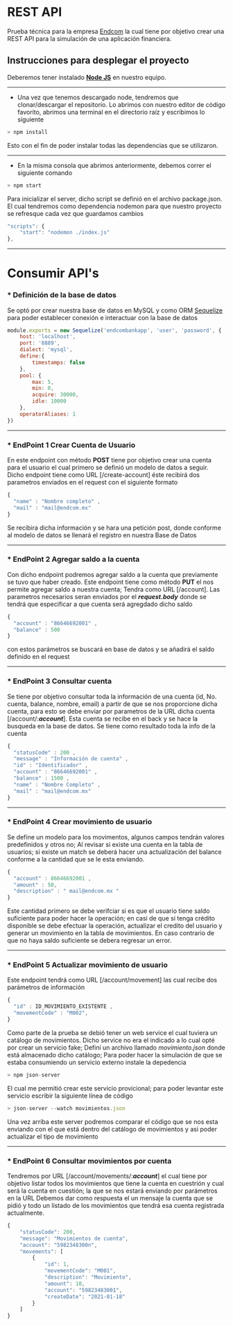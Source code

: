 # REST API
Prueba técnica para la empresa [Endcom](https://endcom.mx/) la cual tiene por objetivo crear una REST API para la simulación de una aplicación financiera.

## Instrucciones para desplegar el proyecto

Deberemos tener instalado [**Node JS**](https://nodejs.org/es/download/) en nuestro equipo.

***

* Una vez que tenemos descargado node, tendremos que clonar/descargar el repositorio.
Lo abrimos con nuestro editor de código favorito, abrimos una terminal en el directorio raíz y escribimos lo siguiente

```javascript
> npm install
```

Esto con el fin de poder instalar todas las dependencias que se utilizaron.

***

* En la misma consola que abrimos anteriormente, debemos correr el siguiente comando 


```javascript
> npm start
```

Para inicializar el server, dicho script se definió en el archivo package.json. El cual tendremos como dependencia nodemon para que nuestro proyecto se refresque cada vez que guardamos cambios

```javascript
"scripts": {
    "start": "nodemon ./index.js"
},
```

***

# Consumir API's

### * Definición de la base de datos

Se optó por crear nuestra base de datos en MySQL y como ORM [Sequelize](https://sequelize.org/) para poder establecer conexión e interactuar con la base de datos
```javascript
module.exports = new Sequelize('endcombankapp', 'user', 'password', {
    host: 'localhost',
    port: '8889',
    dialect: 'mysql',
    define:{
        timestamps: false
    },
    pool: {
        max: 5,
        min: 0,
        acquire: 30000,
        idle: 10000
    },
    operatorAliases: 1
})
```
***

### * **EndPoint 1 Crear Cuenta de Usuario**

En este endpoint con método **POST** tiene por objetivo crear una cuenta para el usuario el cual primero se definió un modelo de datos a seguir.
Dicho endpoint tiene como URL [/create-account] éste recibirá dos parametros enviados en el request con el siguiente formato
```javascript
{
  "name" : "Nombre completo" ,
  "mail" : "mail@endcom.mx"
}
```
Se recibira dicha información y se hara una petición post, donde conforme al modelo de datos se llenará el registro en nuestra Base de Datos

***

### * **EndPoint 2 Agregar saldo a la cuenta**

Con dicho endpoint podremos agregar saldo a la cuenta que previamente se tuvo que haber creado. Este endpoint tiene como método **PUT** el nos permite agregar saldo a nuestra cuenta; Tendra como URL [/account]. Las parametros necesarios seran enviados por el **_request.body_** donde se tendrá que especificar a que cuenta será agregdado dicho saldo

```javascript
{
  "account" : "86646692001" ,
  "balance" : 500
}
```

con estos parámetros se buscará en base de datos y se añadirá el saldo definido en el request

***

### * **EndPoint 3 Consultar cuenta**

Se tiene por objetivo consultar toda la información de una cuenta (id, No. cuenta, balance, nombre, email) a partir de que se nos proporcione dicha cuenta, para esto se debe enviar por parametros de la URL dicha cuenta [/account/:**_account_**]. Esta cuenta se recibe en el back y se hace la busqueda en la base de datos.
Se tiene como resultado toda la info de la cuenta
```javascript
{
  "statusCode" : 200 ,
  "message" : "Información de cuenta" ,
  "id" : "Identificador" ,
  "account" : "86646692001" ,
  "balance" : 1500 ,
  "name" : "Nombre Completo" ,
  "mail" : "mail@endcom.mx"
}
```

***

### * **EndPoint 4 Crear movimiento de usuario**

Se define un modelo para los movimentos, algunos campos tendrán valores predefinidos y otros no;
Al revisar si existe una cuenta en la tabla de usuarios; si existe un match se deberá hacer una actualización del balance conforme a la cantidad que se le esta enviando. 
```javascript
{
  "account" : 86646692001 ,
  "amount" : 50,
  "description" : " mail@endcom.mx "
}
```
Este cantidad primero se debe verifciar si es que el usuario tiene saldo suficiente para poder hacer la operación; en casi de que si tenga crédito disponible se debe efectuar la operación, actualizar el credito del usuario y generar un movimiento en la tabla de movimientos.
En caso contrario de que no haya saldo suficiente se debera regresar un error.

***

### * **EndPoint 5 Actualizar movimiento de usuario**

Este endpoint tendrá como URL [/account/movement] las cual recibe dos parámetros de información 

```javascript
{
  "id" : ID_MOVIMIENTO_EXISTENTE ,
  "movementCode" : "M002",
}
```

Como parte de la prueba se debió tener un web service el cual tuviera un catálogo de movimientos. Dicho service no era el indicado a lo cual opté por crear un servicio fake; Definí un archivo llamado _movimiento.json_ donde está almacenado dicho catálogo; Para poder hacer la simulación de que se estaba consumiendo un servicio externo instale la depedencia 

```javascript
> npm json-server
```
El cual me permitió crear este servicio provicional; para poder levantar este servicio escribir la siguiente línea de código
```javascript
> json-server --watch movimientos.json
```
Una vez arriba este server podremos comparar el código que se nos esta enviando con el que está dentro del catálogo de movimientos y asi poder actualizar el tipo de movimiento 

***

### * **EndPoint 6 Consultar movimientos por cuenta**

Tendremos por URL [/account/movements/:**_account_**] el cual tiene por objetivo listar todos los movimientos que tiene la cuenta en cuestrión y cual será la cuenta en cuestión; la que se nos estará enviando por parámetros en la URL
Debemos dar como respuesta el un mensaje la cuenta que se pidió y todo un listado de los movimientos que tendrá esa cuenta registrada actualmente.
```javascript
{
    "statusCode": 200,
    "message": "Movimientos de cuenta",
    "account": "5982348300n",
    "movements": [
        {
            "id": 1,
            "movementCode": "M001",
            "description": "Movimiento",
            "amount": 10,
            "account": "59823483001",
            "createDate": "2021-01-18"
        }
    ]
}
```
